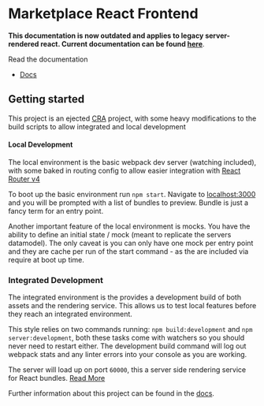 # Marketplace React Frontend

**This documentation is now outdated and applies to legacy server-rendered react.  Current documentation can be found [here](/CONTRIBUTING.md)**.

Read the documentation
* [Docs](/docs)

## Getting started

This project is an ejected [CRA](https://github.com/facebookincubator/create-react-app) project, with some heavy modifications to the build scripts to allow integrated and local development

#### Local Development

The local environment is the basic webpack dev server (watching included), with some baked in routing config to allow easier integration with [React Router v4](https://github.com/ReactTraining/react-router/tree/v4)

To boot up the basic environment run `npm start`. Navigate to [localhost:3000](http://localhost:3000) and you will be prompted with a list of bundles to preview.
Bundle is just a fancy term for an entry point.

Another important feature of the local environment is mocks. You have the ability to define an initial state / mock (meant to replicate the servers datamodel). The only caveat is you can only have one mock per entry point and they are cache per run of the start command - as the are included via require at boot up time.

### Integrated Development

The integrated environment is the provides a development build of both assets and the rendering service. This allows us to test local features before they reach an integrated environment.

This style relies on two commands running: `npm build:development` and `npm server:development`, both these tasks come with watchers so you should never need to restart either. The development build command will log out webpack stats and any linter errors into your console as you are working.

The server will load up on port `60000`, this a server side rendering service for React bundles. [Read More]()


Further information about this project can be found in the [docs](/docs).
  

